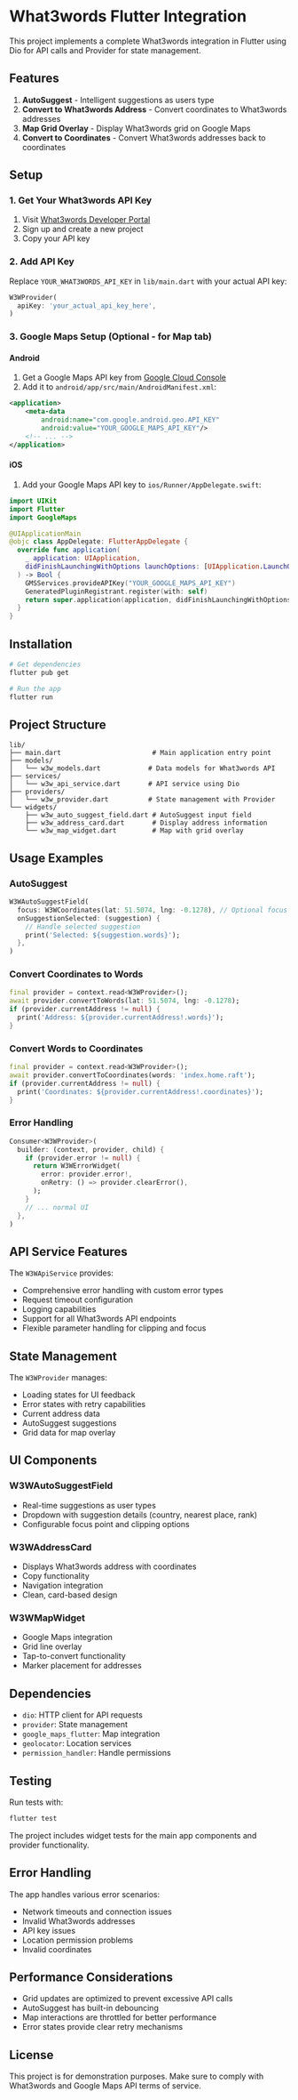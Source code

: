 # What3words Flutter Integration

This project implements a complete What3words integration in Flutter using Dio for API calls and Provider for state management.

## Features

1. **AutoSuggest** - Intelligent suggestions as users type
2. **Convert to What3words Address** - Convert coordinates to What3words addresses  
3. **Map Grid Overlay** - Display What3words grid on Google Maps
4. **Convert to Coordinates** - Convert What3words addresses back to coordinates

## Setup

### 1. Get Your What3words API Key

1. Visit [What3words Developer Portal](https://developer.what3words.com/)
2. Sign up and create a new project
3. Copy your API key

### 2. Add API Key

Replace `YOUR_WHAT3WORDS_API_KEY` in `lib/main.dart` with your actual API key:

```dart
W3WProvider(
  apiKey: 'your_actual_api_key_here',
)
```

### 3. Google Maps Setup (Optional - for Map tab)

#### Android
1. Get a Google Maps API key from [Google Cloud Console](https://console.cloud.google.com/)
2. Add it to `android/app/src/main/AndroidManifest.xml`:

```xml
<application>
    <meta-data
        android:name="com.google.android.geo.API_KEY"
        android:value="YOUR_GOOGLE_MAPS_API_KEY"/>
    <!-- ... -->
</application>
```

#### iOS
1. Add your Google Maps API key to `ios/Runner/AppDelegate.swift`:

```swift
import UIKit
import Flutter
import GoogleMaps

@UIApplicationMain
@objc class AppDelegate: FlutterAppDelegate {
  override func application(
    _ application: UIApplication,
    didFinishLaunchingWithOptions launchOptions: [UIApplication.LaunchOptionsKey: Any]?
  ) -> Bool {
    GMSServices.provideAPIKey("YOUR_GOOGLE_MAPS_API_KEY")
    GeneratedPluginRegistrant.register(with: self)
    return super.application(application, didFinishLaunchingWithOptions: launchOptions)
  }
}
```

## Installation

```bash
# Get dependencies
flutter pub get

# Run the app
flutter run
```

## Project Structure

```
lib/
├── main.dart                       # Main application entry point
├── models/
│   └── w3w_models.dart            # Data models for What3words API
├── services/
│   └── w3w_api_service.dart       # API service using Dio
├── providers/
│   └── w3w_provider.dart          # State management with Provider
└── widgets/
    ├── w3w_auto_suggest_field.dart # AutoSuggest input field
    ├── w3w_address_card.dart       # Display address information
    └── w3w_map_widget.dart         # Map with grid overlay
```

## Usage Examples

### AutoSuggest
```dart
W3WAutoSuggestField(
  focus: W3WCoordinates(lat: 51.5074, lng: -0.1278), // Optional focus point
  onSuggestionSelected: (suggestion) {
    // Handle selected suggestion
    print('Selected: ${suggestion.words}');
  },
)
```

### Convert Coordinates to Words
```dart
final provider = context.read<W3WProvider>();
await provider.convertToWords(lat: 51.5074, lng: -0.1278);
if (provider.currentAddress != null) {
  print('Address: ${provider.currentAddress!.words}');
}
```

### Convert Words to Coordinates
```dart
final provider = context.read<W3WProvider>();
await provider.convertToCoordinates(words: 'index.home.raft');
if (provider.currentAddress != null) {
  print('Coordinates: ${provider.currentAddress!.coordinates}');
}
```

### Error Handling
```dart
Consumer<W3WProvider>(
  builder: (context, provider, child) {
    if (provider.error != null) {
      return W3WErrorWidget(
        error: provider.error!,
        onRetry: () => provider.clearError(),
      );
    }
    // ... normal UI
  },
)
```

## API Service Features

The `W3WApiService` provides:
- Comprehensive error handling with custom error types
- Request timeout configuration
- Logging capabilities  
- Support for all What3words API endpoints
- Flexible parameter handling for clipping and focus

## State Management

The `W3WProvider` manages:
- Loading states for UI feedback
- Error states with retry capabilities
- Current address data
- AutoSuggest suggestions
- Grid data for map overlay

## UI Components

### W3WAutoSuggestField
- Real-time suggestions as user types
- Dropdown with suggestion details (country, nearest place, rank)
- Configurable focus point and clipping options

### W3WAddressCard  
- Displays What3words address with coordinates
- Copy functionality
- Navigation integration
- Clean, card-based design

### W3WMapWidget
- Google Maps integration
- Grid line overlay
- Tap-to-convert functionality
- Marker placement for addresses

## Dependencies

- `dio`: HTTP client for API requests
- `provider`: State management
- `google_maps_flutter`: Map integration
- `geolocator`: Location services
- `permission_handler`: Handle permissions

## Testing

Run tests with:
```bash
flutter test
```

The project includes widget tests for the main app components and provider functionality.

## Error Handling

The app handles various error scenarios:
- Network timeouts and connection issues
- Invalid What3words addresses
- API key issues
- Location permission problems
- Invalid coordinates

## Performance Considerations

- Grid updates are optimized to prevent excessive API calls
- AutoSuggest has built-in debouncing
- Map interactions are throttled for better performance
- Error states provide clear retry mechanisms

## License

This project is for demonstration purposes. Make sure to comply with What3words and Google Maps API terms of service.
